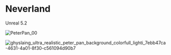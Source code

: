 # Neverland

Unreal 5.2

![PeterPan_00](https://github.com/MAGHYSLAIN/Neverland/assets/22080463/eca1450c-52bd-40ca-b1fb-088258361d62)

 ![ghyslaing_ultra_realistic_peter_pan_background_colorfull_lighti_7ebb47ca-4631-4a01-8f30-c561094d90b7](https://github.com/MAGHYSLAIN/Neverland/assets/22080463/f6446282-b024-4a81-ab2b-298ad0b14ebe)
